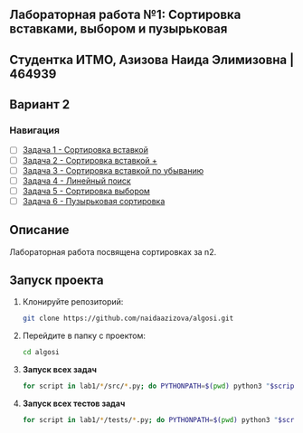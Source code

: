 ## Лабораторная работа №1: Сортировка вставками, выбором и пузырьковая

## Студентка ИТМО, Азизова Наида Элимизовна | 464939

## Вариант 2

### Навигация
- [ ] [Задача 1 - Сортировка вставкой ](task1) 
- [ ] [Задача 2 - Сортировка вставкой + ](task2)
- [ ] [Задача 3 - Сортировка вставкой по убыванию ](task3)
- [ ] [Задача 4 - Линейный поиск ](task4)
- [ ] [Задача 5 - Сортировка выбором ](task5)
- [ ] [Задача 6 - Пузырьковая сортировка ](task6)

## Описание
Лабораторная работа посвящена сортировках за n2.

## Запуск проекта

1. Клонируйте репозиторий:
   ```bash
   git clone https://github.com/naidaazizova/algosi.git
   ```
2. Перейдите в папку с проектом:
   ```bash
   cd algosi
   ```
3. **Запуск всех задач**

   ```bash
   for script in lab1/*/src/*.py; do PYTHONPATH=$(pwd) python3 "$script"; done
   ```

4. **Запуск всех тестов задач**

   ```bash
   for script in lab1/*/tests/*.py; do PYTHONPATH=$(pwd) python3 "$script"; done
